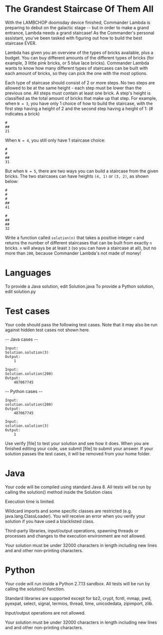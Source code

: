 The Grandest Staircase Of Them All
==================================

With the LAMBCHOP doomsday device finished, Commander Lambda is preparing to debut on the galactic stage -- but in order to make a grand entrance, Lambda needs a grand staircase! As the Commander's personal assistant, you've been tasked with figuring out how to build the best staircase EVER. 

Lambda has given you an overview of the types of bricks available, plus a budget. You can buy different amounts of the different types of bricks (for example, 3 little pink bricks, or 5 blue lace bricks). Commander Lambda wants to know how many different types of staircases can be built with each amount of bricks, so they can pick the one with the most options. 

Each type of staircase should consist of 2 or more steps.  No two steps are allowed to be at the same height - each step must be lower than the previous one. All steps must contain at least one brick. A step's height is classified as the total amount of bricks that make up that step.
For example, when `N = 3`, you have only 1 choice of how to build the staircase, with the first step having a height of 2 and the second step having a height of 1: (# indicates a brick)
```
#
##
21
```
When `N = 4`, you still only have 1 staircase choice:
```
#
#
##
31
```
But when `N = 5`, there are two ways you can build a staircase from the given bricks. The two staircases can have heights `(4, 1)` or `(3, 2)`, as shown below:
```
#
#
#
##
41
```
```
#
##
##
32
```
Write a function called `solution(n)` that takes a positive integer `n` and returns the number of different staircases that can be built from exactly `n` bricks. `n` will always be at least `3` (so you can have a staircase at all), but no more than `200`, because Commander Lambda's not made of money!

Languages
=========

To provide a Java solution, edit Solution.java
To provide a Python solution, edit solution.py

Test cases
==========
Your code should pass the following test cases.
Note that it may also be run against hidden test cases not shown here.

-- Java cases --
```
Input:
Solution.solution(3)
Output:
    1
```
```
Input:
Solution.solution(200)
Output:
    487067745
```
-- Python cases --
```
Input:
solution.solution(200)
Output:
    487067745
```
```
Input:
solution.solution(3)
Output:
    1
```
Use verify [file] to test your solution and see how it does. When you are finished editing your code, use submit [file] to submit your answer. If your solution passes the test cases, it will be removed from your home folder.

Java
====
Your code will be compiled using standard Java 8. All tests will be run by calling the solution() method inside the Solution class

Execution time is limited.

Wildcard imports and some specific classes are restricted (e.g. java.lang.ClassLoader). You will receive an error when you verify your solution if you have used a blacklisted class.

Third-party libraries, input/output operations, spawning threads or processes and changes to the execution environment are not allowed.

Your solution must be under 32000 characters in length including new lines and and other non-printing characters.

Python
======
Your code will run inside a Python 2.7.13 sandbox. All tests will be run by calling the solution() function.

Standard libraries are supported except for bz2, crypt, fcntl, mmap, pwd, pyexpat, select, signal, termios, thread, time, unicodedata, zipimport, zlib.

Input/output operations are not allowed.

Your solution must be under 32000 characters in length including new lines and and other non-printing characters.
